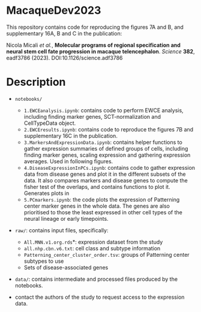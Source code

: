 # MacaqueDev2023

This repository contains code for reproducing the figures 7A and B, and supplementary 16A, B and C in the publication:

Nicola Micali *et al.*, **Molecular programs of regional specification and neural stem cell fate progression in macaque telencephalon**. *Science* **382**, eadf3786 (2023). DOI:10.1126/science.adf3786


# Description

- `notebooks/`
  - `1.EWCEanalysis.ipynb`: contains code to perform EWCE analysis, including finding marker genes, SCT-normalization and CellTypeData object.
  - `2.EWCEresults.ipynb`: contains code to reproduce the figures 7B and supplementary 16C in the publication.
  - `3.MarkersAndExpressionData.ipynb`: contains helper functions to gather expression summaries of defined groups of cells, including finding marker genes, scaling expression and gathering expression averages. Used in following figures.
  - `4.DiseaseExpressionInPCs.ipynb`: contains code to gather expression data from disease genes and plot it in the different subsets of the data. It also compares markers and disease genes to compute the fisher test of the overlaps, and contains functions to plot it. Generates plots in 
  - `5.PCmarkers.ipynb`: the code plots the expression of Patterning center marker genes in the whole data. The genes are also prioritised to those the least expressed in other cell types of the neural lineage or early timepoints.

- `raw/`: contains input files, specifically:
  - `All.MNN.v1.org.rds`*: expression dataset from the study
  - `all.nhp.cbn.v6.txt`: cell class and subtype information
  - `Patterning_center_cluster_order.tsv`: groups of Patterning center subtypes to use
  - Sets of disease-associated genes

- `data/`: contains intermediate and processed files produced by the notebooks. 


* contact the authors of the study to request access to the expression data.